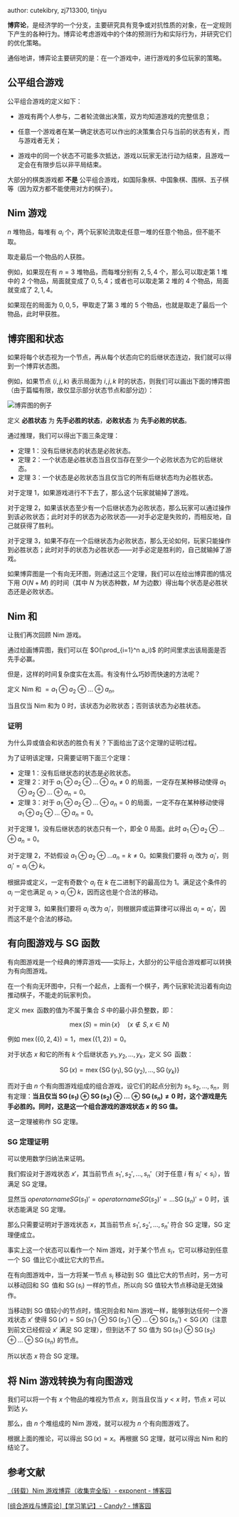 author: cutekibry, zj713300, tinjyu

**博弈论**，是经济学的一个分支，主要研究具有竞争或对抗性质的对象，在一定规则下产生的各种行为。博弈论考虑游戏中的个体的预测行为和实际行为，并研究它们的优化策略。

通俗地讲，博弈论主要研究的是：在一个游戏中，进行游戏的多位玩家的策略。

## 公平组合游戏

公平组合游戏的定义如下：

- 游戏有两个人参与，二者轮流做出决策，双方均知道游戏的完整信息；

- 任意一个游戏者在某一确定状态可以作出的决策集合只与当前的状态有关，而与游戏者无关；

- 游戏中的同一个状态不可能多次抵达，游戏以玩家无法行动为结束，且游戏一定会在有限步后以非平局结束。

大部分的棋类游戏都 **不是** 公平组合游戏，如国际象棋、中国象棋、围棋、五子棋等（因为双方都不能使用对方的棋子）。

## Nim 游戏

$n$ 堆物品，每堆有 $a_i$ 个，两个玩家轮流取走任意一堆的任意个物品，但不能不取。

取走最后一个物品的人获胜。

例如，如果现在有 $n=3$ 堆物品，而每堆分别有 $2, 5, 4$ 个，那么可以取走第 $1$ 堆中的 $2$ 个物品，局面就变成了 $0, 5, 4$；或者也可以取走第 $2$ 堆的 $4$ 个物品，局面就变成了 $2, 1, 4$。

如果现在的局面为 $0, 0, 5$，甲取走了第 $3$ 堆的 $5$ 个物品，也就是取走了最后一个物品，此时甲获胜。

## 博弈图和状态

如果将每个状态视为一个节点，再从每个状态向它的后继状态连边，我们就可以得到一个博弈状态图。

例如，如果节点 $(i, j, k)$ 表示局面为 $i, j, k$ 时的状态，则我们可以画出下面的博弈图（由于篇幅有限，故仅显示部分状态节点和部分边）：

![博弈图的例子](./images/game1.png)

定义 **必胜状态** 为 **先手必胜的状态**，**必败状态** 为 **先手必败的状态**。

通过推理，我们可以得出下面三条定理：

- 定理 1：没有后继状态的状态是必败状态。
- 定理 2：一个状态是必胜状态当且仅当存在至少一个必败状态为它的后继状态。
- 定理 3：一个状态是必败状态当且仅当它的所有后继状态均为必胜状态。

对于定理 1，如果游戏进行不下去了，那么这个玩家就输掉了游戏。

对于定理 2，如果该状态至少有一个后继状态为必败状态，那么玩家可以通过操作到该必败状态；此时对手的状态为必败状态——对手必定是失败的，而相反地，自己就获得了胜利。

对于定理 3，如果不存在一个后继状态为必败状态，那么无论如何，玩家只能操作到必胜状态；此时对手的状态为必胜状态——对手必定是胜利的，自己就输掉了游戏。

如果博弈图是一个有向无环图，则通过这三个定理，我们可以在绘出博弈图的情况下用 $O(N+M)$ 的时间（其中 $N$ 为状态种数，$M$ 为边数）得出每个状态是必胜状态还是必败状态。

## Nim 和

让我们再次回顾 Nim 游戏。

通过绘画博弈图，我们可以在 $O(\prod_{i=1}^n a_i)$ 的时间里求出该局面是否先手必赢。

但是，这样的时间复杂度实在太高。有没有什么巧妙而快速的方法呢？

定义 Nim 和 $=a_1 \oplus a_2 \oplus \ldots \oplus a_n$。

当且仅当 Nim 和为 $0$ 时，该状态为必败状态；否则该状态为必胜状态。

### 证明

为什么异或值会和状态的胜负有关？下面给出了这个定理的证明过程。

为了证明该定理，只需要证明下面三个定理：

- 定理 1：没有后继状态的状态是必败状态。
- 定理 2：对于 $a_1 \oplus a_2 \oplus \ldots \oplus a_n \neq 0$ 的局面，一定存在某种移动使得 $a_1 \oplus a_2 \oplus \ldots \oplus a_n = 0$。
- 定理 3：对于 $a_1 \oplus a_2 \oplus \ldots \oplus a_n = 0$ 的局面，一定不存在某种移动使得 $a_1 \oplus a_2 \oplus \ldots \oplus a_n = 0$。

对于定理 1，没有后继状态的状态只有一个，即全 $0$ 局面。此时 $a_1 \oplus a_2 \oplus \ldots \oplus a_n = 0$。

对于定理 2，不妨假设 $a_1 \oplus a_2 \oplus \ldots a_n = k \neq 0$。如果我们要将 $a_i$ 改为 $a_i'$，则 $a_i'=a_i \oplus k$。

根据异或定义，一定有奇数个 $a_i$ 在 $k$ 在二进制下的最高位为 $1$。满足这个条件的 $a_i$ 一定也满足 $a_i > a_i \oplus k$，因而这也是个合法的移动。

对于定理 3，如果我们要将 $a_i$ 改为 $a_i'$，则根据异或运算律可以得出 $a_i=a_i'$，因而这不是个合法的移动。

## 有向图游戏与 SG 函数

有向图游戏是一个经典的博弈游戏——实际上，大部分的公平组合游戏都可以转换为有向图游戏。

在一个有向无环图中，只有一个起点，上面有一个棋子，两个玩家轮流沿着有向边推动棋子，不能走的玩家判负。

定义 $\operatorname{mex}$ 函数的值为不属于集合 $S$ 中的最小非负整数，即：

$$
\operatorname{mex}(S)=\min\{x\} \quad (x \notin S, x \in N)
$$

例如 $\operatorname{mex}(\{0, 2, 4\})=1$，$\operatorname{mex}(\{1, 2\})=0$。

对于状态 $x$ 和它的所有 $k$ 个后继状态 $y_1, y_2, \ldots, y_k$，定义 $\operatorname{SG}$ 函数：

$$
\operatorname{SG}(x)=\operatorname{mex}\{\operatorname{SG}(y_1), \operatorname{SG}(y_2), \ldots, \operatorname{SG}(y_k)\}
$$

而对于由 $n$ 个有向图游戏组成的组合游戏，设它们的起点分别为 $s_1, s_2, \ldots, s_n$，则有定理：**当且仅当 $\operatorname{SG}(s_1) \oplus \operatorname{SG}(s_2) \oplus \ldots \oplus \operatorname{SG}(s_n) \neq 0$ 时，这个游戏是先手必胜的。同时，这是这一个组合游戏的游戏状态 $x$ 的 SG 值。**

这一定理被称作 SG 定理。

### SG 定理证明

可以使用数学归纳法来证明。

我们假设对于游戏状态 $x'$，其当前节点 $s_1', s_2', \ldots, s_n'$（对于任意 $i$ 有 $s_i' < s_i$），皆满足 SG 定理。

显然当 $operatorname{SG}(s_1)'=operatorname{SG}(s_2)'=\ldots \operatorname{SG}(s_n)'=0$ 时，该状态能满足 SG 定理。

那么只需要证明对于游戏状态 $x$，其当前节点 $s_1', s_2', \ldots, s_n'$ 符合 SG 定理，SG 定理便成立。

事实上这一个状态可以看作一个 Nim 游戏，对于某个节点 $s_i$，它可以移动到任意一个 $\operatorname{SG}$ 值比它小或比它大的节点。

在有向图游戏中，当一方将某一节点 $s_i$ 移动到 $\operatorname{SG}$ 值比它大的节点时，另一方可以移动回和 $\operatorname{SG}$ 值和 $\operatorname{SG}(s_i)$ 一样的节点，所以向 SG 值较大节点移动是无效操作。

当移动到 SG 值较小的节点时，情况则会和 Nim 游戏一样，能够到达任何一个游戏状态 $x'$ 使得 $\operatorname{SG}(x')= \operatorname{SG}(s_1') \oplus \operatorname{SG}(s_2') \oplus \ldots \oplus \operatorname{SG}(s_n') < \operatorname{SG}(X)$（注意到前文已经假设 $x'$ 满足 SG 定理），但到达不了 SG 值为 $\operatorname{SG}(s_1) \oplus \operatorname{SG}(s_2) \oplus \ldots \oplus \operatorname{SG}(s_n)$ 的节点。

所以状态 $x$ 符合 SG 定理。

## 将 Nim 游戏转换为有向图游戏

我们可以将一个有 $x$ 个物品的堆视为节点 $x$，则当且仅当 $y<x$ 时，节点 $x$ 可以到达 $y$。

那么，由 $n$ 个堆组成的 Nim 游戏，就可以视为 $n$ 个有向图游戏了。

根据上面的推论，可以得出 $\operatorname{SG}(x)=x$。再根据 SG 定理，就可以得出 Nim 和的结论了。

## 参考文献

[（转载）Nim 游戏博弈（收集完全版）- exponent - 博客园](http://www.cnblogs.com/exponent/articles/2141477.html)

[\[组合游戏与博弈论\]【学习笔记】- Candy? - 博客园](https://www.cnblogs.com/candy99/p/6548836.html)
